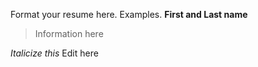 ﻿Format your resume here.
Examples.
__First and Last name__
> Information here

_Italicize this_
Edit here

